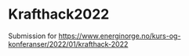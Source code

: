 # Krafthack2022
Submission for https://www.energinorge.no/kurs-og-konferanser/2022/01/krafthack-2022 
